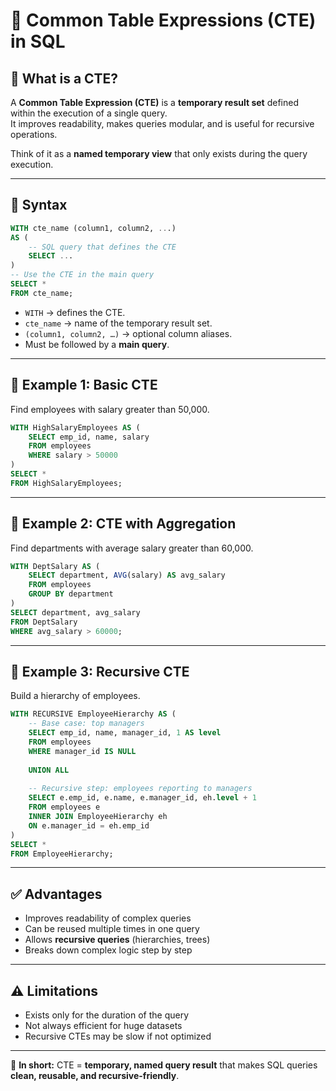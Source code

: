 
# 📘 Common Table Expressions (CTE) in SQL

## 🔹 What is a CTE?
A **Common Table Expression (CTE)** is a **temporary result set** defined within the execution of a single query.  
It improves readability, makes queries modular, and is useful for recursive operations.

Think of it as a **named temporary view** that only exists during the query execution.

---

## 🔹 Syntax
```sql
WITH cte_name (column1, column2, ...)
AS (
    -- SQL query that defines the CTE
    SELECT ...
)
-- Use the CTE in the main query
SELECT *
FROM cte_name;
````

* `WITH` → defines the CTE.
* `cte_name` → name of the temporary result set.
* `(column1, column2, …)` → optional column aliases.
* Must be followed by a **main query**.

---

## 🔹 Example 1: Basic CTE

Find employees with salary greater than 50,000.

```sql
WITH HighSalaryEmployees AS (
    SELECT emp_id, name, salary
    FROM employees
    WHERE salary > 50000
)
SELECT *
FROM HighSalaryEmployees;
```

---

## 🔹 Example 2: CTE with Aggregation

Find departments with average salary greater than 60,000.

```sql
WITH DeptSalary AS (
    SELECT department, AVG(salary) AS avg_salary
    FROM employees
    GROUP BY department
)
SELECT department, avg_salary
FROM DeptSalary
WHERE avg_salary > 60000;
```

---

## 🔹 Example 3: Recursive CTE

Build a hierarchy of employees.

```sql
WITH RECURSIVE EmployeeHierarchy AS (
    -- Base case: top managers
    SELECT emp_id, name, manager_id, 1 AS level
    FROM employees
    WHERE manager_id IS NULL
    
    UNION ALL
    
    -- Recursive step: employees reporting to managers
    SELECT e.emp_id, e.name, e.manager_id, eh.level + 1
    FROM employees e
    INNER JOIN EmployeeHierarchy eh
    ON e.manager_id = eh.emp_id
)
SELECT *
FROM EmployeeHierarchy;
```

---

## ✅ Advantages

* Improves readability of complex queries
* Can be reused multiple times in one query
* Allows **recursive queries** (hierarchies, trees)
* Breaks down complex logic step by step

---

## ⚠️ Limitations

* Exists only for the duration of the query
* Not always efficient for huge datasets
* Recursive CTEs may be slow if not optimized

---

📌 **In short:**
CTE = **temporary, named query result** that makes SQL queries **clean, reusable, and recursive-friendly**.

